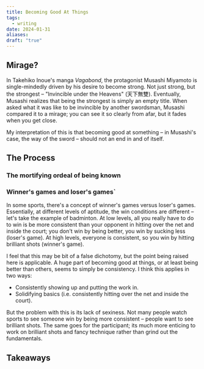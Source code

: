 ```yaml
---
title: Becoming Good At Things
tags:
  - writing
date: 2024-01-31
aliases: 
draft: "true"
---
```

## Mirage?
In Takehiko Inoue's manga *Vagabond*, the protagonist Musashi Miyamoto is single-mindedly driven by his desire to become strong. Not just strong, but the strongest – "Invincible under the Heavens" (天下無雙). Eventually, Musashi realizes that being the strongest is simply an empty title. When asked what it was like to be invincible by another swordsman, Musashi compared it to a mirage; you can see it so clearly from afar, but it fades when you get close.

My interpretation of this is that becoming good at something – in Musashi's case, the way of the sword – should not an end in and of itself.
## The Process
### The mortifying ordeal of being known
### Winner's games and loser's games`
In some sports, there's a concept of winner's games versus loser's games. Essentially, at different levels of aptitude, the win conditions are different – let's take the example of badminton. At low levels, all you really have to do to win is be more consistent than your opponent in hitting over the net and inside the court; you don't win by being better, you win by sucking less (loser's game). At high levels, everyone is consistent, so you win by hitting brilliant shots (winner's game).

I feel that this may be bit of a false dichotomy, but the point being raised here is applicable. A huge part of becoming good at things, or at least being better than others, seems to simply be consistency. I think this applies in two ways:
- Consistently showing up and putting the work in. 
- Solidifying basics (i.e. consistently hitting over the net and inside the court).

But the problem with this is its lack of sexiness. Not many people watch sports to see someone win by being more consistent – people want to see brilliant shots. The same goes for the participant; its much more enticing to work on brilliant shots and fancy technique rather than grind out the fundamentals.

## Takeaways

